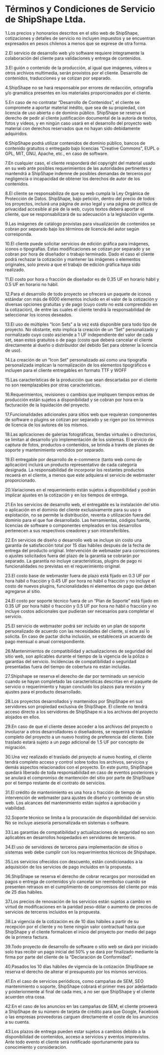 # Términos y Condiciones de Servicio de ShipShape Ltda.


1.Los precios y honorarios descritos en el sitio web de ShipShape, cotizaciones y detalles de servicio no incluyen impuestos y se encuentran expresados en pesos chilenos a menos que se exprese de otra forma.

2.El servicio de desarrollo web y/o software requiere íntegramente la colaboración del cliente para validaciones y entrega de contenidos.

3.El guión o contenido de la producción, al igual que imágenes, videos u otros archivos multimedia, serán provistos por el cliente. Desarrollo de contenidos, traducciones y se cotizan por separado.

4.ShipShape no se hará responsable por errores de redacción, ortografía y/o gramática presentes en los materiales proporcionados por el cliente.

5.En caso de no contratar “Desarrollo de Contenidos”, el cliente se compromete a aportar material inédito, que sea de su propiedad, con licencia de uso abierta o de dominio público. ShipShape se reserva el derecho de pedir al cliente justificación documental de la autoría de textos, fotos y vídeos, y en ningún caso usará en el desarrollo del proyecto web material con derechos reservados que no hayan sido debidamente adquiridos.

6.ShipShape podrá utilizar contenidos de dominio público, bancos de contenido gratuitos o entregado bajo licencias “Creative Commons”, EUPL o GPL, MIT, GNU, Apache, etc., en caso de software.

7.En cualquier caso, el cliente responderá del copyright del material usado en su web ante posibles requerimientos de las autoridades pertinentes y mantendrá a ShipShape indemne de posibles demandas de terceros por negligencia o incapacidad de obtener los derechos de autor de los contenidos.

8.El cliente se responsabiliza de que su web cumpla la Ley Orgánica de Protección de Datos. ShipShape, bajo petición, dentro del precio de todos los proyectos, incluirá una página de aviso legal y una página de política de privacidad accesible al pie de la web, cuyos textos deberá aportar el cliente, que se responsabilizará de su adecuación a la legislación vigente.

9.Las imágenes de catálogo provistas para visualización de contenidos se cobran por separado bajo los términos de licencia del autor según corresponda.

10.El cliente puede solicitar servicios de edición gráfica para imágenes, iconos o tipografías. Estas modificaciones se cotizan por separado y se cobran por hora de diseñador o trabajo terminado. Dado el caso el cliente podrá rechazar la cotización y mantener las imágenes o elementos originales, solo previo a que el trabajo de edición gráfica haya sido realizado.

11.El costo por hora o fracción de diseñador es de 0.35 UF en horario hábil y 0.5 UF en horario no hábil.

12.Para el desarrollo de todo proyecto se ofrecerá un paquete de iconos estándar con más de 6000 elementos incluido en el valor de la cotización y diversas opciones gratuitas y de pago (cuyo costo no está comprendido en la cotización), de entre las cuales el cliente tendrá la responsabilidad de seleccionar los iconos deseados.

13.El uso de múltiples “Icon Sets” a la vez está disponible para todo tipo de proyecto. No obstante, esto implica la creación de un “Set” personalizado y normalizado cuyo costo asciende a 1 UF independiente del valor de cada set, sean estos gratuitos o de pago (costo que deberá cancelar el cliente directamente al dueño o distribuidor del debido Set para obtener la licencia de uso).

14.La creación de un “Icon Set” personalizado así como una tipografía personalizada implican la normalización de los elementos tipográficos e incluyen para el cliente entregables en formato TTF y WOFF

15.Las características de la producción que sean descartadas por el cliente no son reemplazables por otras características.

16.Requerimientos, revisiones o cambios que impliquen tiempos extras de producción están sujetos a disponibilidad y se cobran por hora en la facturación de la liquidación del proyecto.

17.Funcionalidades adicionales para sitios web que requieran componentes de software o plugins se cotizan por separado y se rigen por los términos de licencia de los autores de los mismos.

18.Las aplicaciones de galerías fotográficas, tiendas virtuales o directorios, se limitan al desarrollo y/o implementación de los sistemas. El servicio de captura de fotos, productos o contenidos, se brinda a través de planes de soporte y mantenimiento vendidos por separado.

19.El entregable por desarrollo de e-commerce (tanto web como de aplicación) incluirá un producto representativo de cada categoría designada. La responsabilidad de incorporar los restantes productos recaerá en el cliente, a menos que este adquiera el servicio de webmaster proporcionado.

20.Variaciones en el requerimiento están sujetos a disponibilidad y podrán implicar ajustes en la cotización y en los tiempos de entrega.

21.En los servicios de desarrollo web, el entregable es la instalación del sitio o aplicación en el dominio del cliente exclusivamente para su uso o explotación, no se permite la distribución, reventa o utilización fuera del dominio para el que fue desarrollado. Las herramientas, códigos fuente, licencias de software o componentes empleados en los desarrollos pertenecen a sus respectivos creadores y son intransferibles.

22.En servicios de diseño o desarrollo web se incluye sin costo una garantía de satisfacción total por 15 días hábiles después de la fecha de entrega del producto original. Intervención de webmaster para correcciones o ajustes solicitados fuera del plazo de la garantía se cobrarán por separado. La garantía no incluye características, plugins de pago ni funcionalidades no previstas en el requerimiento original.

23.El costo base de webmaster fuera de plazo está fijado en 0.3 UF por hora hábil o fracción y 0.45 UF por hora no hábil o fracción y no incluye el costo de nuevos plugins, funcionalidades ni elementos de pago que deban agregarse al sitio.

24.El costo por soporte técnico fuera de un “Plan de Soporte” está fijado en 0.35 UF por hora hábil o fracción y 0.5 UF por hora no hábil o fracción y no incluye costos adicionales que pudieran ser necesarios para completar el servicio.

25.El servicio de webmaster podrá ser incluido en un plan de soporte personalizado de acuerdo con las necesidades del cliente, si este así lo solicita. En caso de pactar dicha inclusión, se establecerá un acuerdo de pago mensual o anual correspondiente.

26.Mantenimientos de compatibilidad y actualizaciones de seguridad del sitio web, son aplicables durante el tiempo de la vigencia de la póliza o garantías del servicio. Incidencias de compatibilidad o seguridad presentadas fuera del tiempo de cobertura no están incluidas.

27.Shipshape se reserva el derecho de dar por terminado un servicio cuando se hayan completado las características descritas en el paquete de servicio o requerimiento y hayan concluido los plazos para revisión y ajustes para el producto desarrollado.

28.Los proyectos desarrollados y mantenidos por ShipShape en sus servidores son propiedad exclusiva de ShipShape. El cliente no tendrá acceso directo a los servidores de ShipShape ni a los archivos del proyecto alojados en ellos.

29.En caso de que el cliente desee acceder a los archivos del proyecto o involucrar a otros desarrolladores o diseñadores, se requerirá el traslado completo del proyecto a un nuevo hosting de preferencia del cliente. Este traslado estará sujeto a un pago adicional de 1.5 UF por concepto de migración.

30.Una vez realizado el traslado del proyecto al nuevo hosting, el cliente tendrá completo acceso y control sobre todos los archivos, servicios y demás aspectos relacionados con el proyecto. En este punto, ShipShape quedará liberado de toda responsabilidad en caso de eventos posteriores y se anulará el compromiso de mantención del sitio por parte de ShipShape por el tiempo restante de el contrato de servicios.

31.El crédito de mantenimiento es una hora o fracción de tiempo de intervención de webmaster para ajustes de diseño y contenido de un sitio web. Los alcances del mantenimiento están sujetos a aprobación y viabilidad.

32.Soporte técnico se limita a la procuración de disponibilidad del servicio. No se incluye asesoría personalizada en sistemas o software.

33.Las garantías de compatibilidad y actualizaciones de seguridad no son aplicables en desarrollos hospedados en servidores de terceros.

34.El uso de servidores de terceros para implementación de sitios o sistemas web debe cumplir con los requerimientos técnicos de Shipshape.

35.Los servicios ofrecidos con descuento, están condicionados a la adquisición de los servicios de pago incluidos en la propuesta.

36.ShipShape se reserva el derecho de cobrar recargos por morosidad en pagos o entrega de contenidos y/o cancelar sin reembolso cuando se presenten retrasos en el cumplimiento de compromisos del cliente por más de 25 días hábiles.

37.Los precios de renovación de los servicios están sujetos a cambio en virtud de modificaciones en la paridad peso-dólar o aumento de precios de servicios de terceros incluidos en la propuesta.

38.La vigencia de la cotización es de 10 días hábiles a partir de su recepción por el cliente y no tiene ningún valor contractual hasta que ShipShape y el cliente formalicen el inicio del proyecto por medio del pago de la primera factura.

39.Todo proyecto de desarrollo de software o sitio web se dará por iniciado solo tras recibir un pago inicial del 50% y se dará por finalizado mediante la firma por parte del cliente de la “Declaración de Conformidad”.

40.Pasados los 10 días hábiles de vigencia de la cotización ShipShape se reserva el derecho de alterar el presupuesto por los mismos servicios.

41.En el caso de servicios periódicos, como campañas de SEM, SEO mantenimiento o soporte, ShipShape cobrará el primer mes por adelantado y posteriormente al final de cada mes, a no ser que ShipShape y el cliente acuerden otra cosa.

42.En el caso de los anuncios en las campañas de SEM, el cliente proveerá a ShipShape de su número de tarjeta de crédito para que Google, Facebook o las empresas proveedoras carguen directamente el coste de los anuncios a su cuenta.

43.Los plazos de entrega pueden estar sujetos a cambios debido a la disponibilidad de contenidos, acceso a servicios y eventos imprevistos. Ante todo evento el cliente será notificado oportunamente para su conocimiento y consideración.

